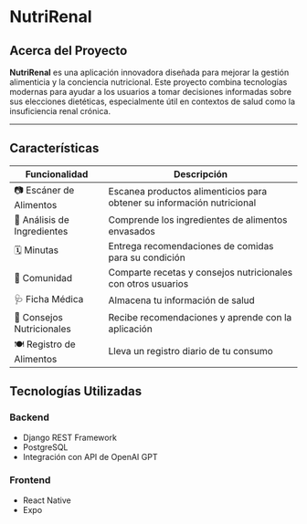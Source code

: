 # NutriRenal

## Acerca del Proyecto
**NutriRenal** es una aplicación innovadora diseñada para mejorar la gestión alimenticia y la conciencia nutricional. Este proyecto combina tecnologías modernas para ayudar a los usuarios a tomar decisiones informadas sobre sus elecciones dietéticas, especialmente útil en contextos de salud como la insuficiencia renal crónica.

---

## Características

| Funcionalidad              | Descripción                                                                 |
|---------------------------|-----------------------------------------------------------------------------|
| 📷 Escáner de Alimentos    | Escanea productos alimenticios para obtener su información nutricional  |
| 🧪 Análisis de Ingredientes| Comprende los ingredientes de alimentos envasados                          |
| 🗓️ Minutas                 | Entrega recomendaciones de comidas para su condición                       |
| 👥 Comunidad               | Comparte recetas y consejos nutricionales con otros usuarios                 |
| 🩺 Ficha Médica            | Almacena tu información de salud                                             |
| 🧠 Consejos Nutricionales  | Recibe recomendaciones y aprende con la aplicación                           |
| 🍽️ Registro de Alimentos   | Lleva un registro diario de tu consumo                                       |


##  Tecnologías Utilizadas

###  Backend
- Django REST Framework
- PostgreSQL
- Integración con API de OpenAI GPT

###  Frontend
- React Native
- Expo



